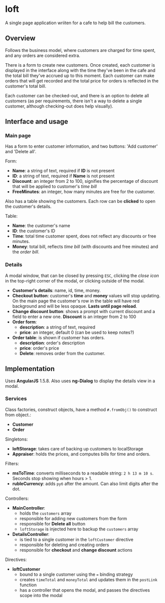 # loft

A single page application wriiten for a cafe to help bill the customers.

## Overview

Follows the business model, where customers are charged for time spent, and any orders are considered extra.

There is a form to create new customers. Once created, each customer is displayed in the interface
along with the time they've been in the cafe and the total bill they've accrued up to this moment.
Each customer can make orders that will get recorded and the total price for orders is reflected in 
the customer's total bill.  

Each customer can be checked-out, and there is an option to delete all customers (as per requirements,
there isn't a way to delete a single customer, although checking-out does help visually).

## Interface and usage

### Main page

Has a form to enter customer information, and two buttons: 'Add customer' and 'Delete all'.

Form:
  + **Name**: a string of text, required if **ID** is not present
  + **ID**: a string of text, required if **Name** is not present
  + **Discount**: an integer from 2 to 100, signifies the percentage of discount that will be applied to customer's *time bill*
  + **FreeMinutes**: an integer, how many minutes are free for the customer.

Also has a table showing the customers. Each row can be **clicked** to open the customer's details.

Table:
  + **Name**: the customer's name
  + **ID**: the customer's ID
  + **Time**: total time customer spent, does not reflect any discounts or free minutes.
  + **Money**: total bill, reflects *time bill* (with discounts and free minutes) and the *order bill*.

### Details

A modal window, that can be closed by pressing `ESC`, clicking the *close icon* in the top-right corner of the modal,
or clicking outside of the modal. 

  + **Customer's details**: name, id, time, money.
  + **Checkout button**: customer's **time** and **money** values will stop updating. On the main page the customer's row in the table will have red background and will be less opaque. **Lasts until page reload**.
  + **Change discount button**: shows a prompt with current discount and a field to enter a new one. **Discount** is an integer from 2 to 100
  + **Order form**:
    + **description**: a string of text, required
    + **price**: an integer, default 0 (can be used to keep notes?)
  + **Order table**: is shown if customer has orders.
    + **description**: order's description
    + **price**: order's price
    + **Delete**: removes order from the customer.
    
## Implementation

Uses **AngularJS** 1.5.8. Also uses **ng-Dialog** to display the details view in a modal.

### Services

Class factories, construct objects, have a method `#.fromObj()` to construct from object.:
  + **Customer**
  + **Order**

Singletons:
  + **loftStorage**: takes care of backing up customers to localStorage
  + **Appraiser**: holds the prices, and computes bills for time and orders.

Filters:
  + **msToTime**: converts milliseconds to a readable string: `2 h 13 m 10 s`. Seconds stop showing when hours > 1.
  + **rubleCurrency**: adds `руб` after the amount. Can also limit digits after the dot.

Controllers:
  + **MainController**:
    + holds the `customers` array
    + responsible for adding new customers from the form
    + responsible for **Delete all** button
    + `loftStorage` is injected here to backup the `customers` array
  + **DetailsController**:
    + is tied to a single customer in the `loftCustomer` directive
    + responsible for deleting and creating orders
    + responsible for **checkout** and **change discount** actions

Directives:
  + **loftCustomer**
    + bound to a single customer using the `=` binding strategy
    + creates `timeTotal` and `moneyTotal` and updates them in the `postLink` function
    + has a controller that opens the modal, and passes the directives scope into the modal
